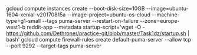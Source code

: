 gcloud compute instances create --boot-disk-size=10GB --image=ubuntu-1604-xenial-v20170815a --image-project=ubuntu-os-cloud --machine-type=g1-small --tags puma-server --restart-on-failure --zone=europe-west1-b reddit-app --metadata startup-script='wget -O -  https://github.com/Dethroner/practice-git/blob/master/Task1dz/startup.sh | bash'
gcloud compute firewall-rules create default-puma-server  --allow tcp --port 9292 --target-tags puma-server
